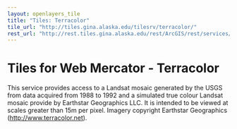```yaml
---
layout: openlayers_tile
title: "Tiles: Terracolor"
tile_url: "http://tiles.gina.alaska.edu/tilesrv/terracolor/"
rest_url: "http://rest.tiles.gina.alaska.edu/rest/ArcGIS/rest/services/terracolor/MapServer"
---
```


Tiles for Web Mercator - Terracolor
===================================

This service provides access to a Landsat mosaic generated by the USGS from data acquired from 1988 to 1992 and a simulated true colour Landsat mosaic provide by Earthstar Geographics LLC. It is intended to be viewed at scales greater than 15m per pixel. Imagery copyright Earthstar Geographics (http://www.terracolor.net).
